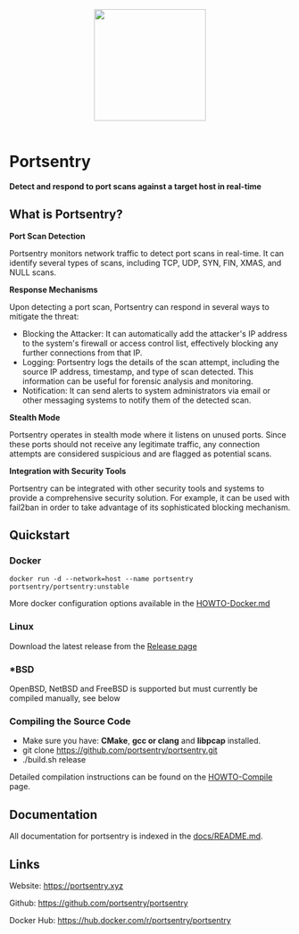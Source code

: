 <div id="header" align="center">
  <img src="https://portsentry.xyz/img/portsentry.png" width="200" />
</div>

<div id="badges" align="center">
  <img src="https://komarev.com/ghpvc/?username=portsentry&style=flat-square&color=blue" alt=""/>
  <img src="https://github.com/portsentry/portsentry/actions/workflows/cmake-single-platform.yml/badge.svg?branch=master" alt="" />
  <img src="https://github.com/portsentry/portsentry/actions/workflows/codacy.yml/badge.svg?branch=master" alt="" />
  <img src="https://github.com/portsentry/portsentry/actions/workflows/codeql.yml/badge.svg" alt="" />
  <img src="https://img.shields.io/github/v/release/portsentry/portsentry" alt="" />
  <img src="https://img.shields.io/github/last-commit/portsentry/portsentry" alt="" />
</div>

# Portsentry
**Detect and respond to port scans against a target host in real\-time**

## What is Portsentry?

**Port Scan Detection**

Portsentry monitors network traffic to detect port scans in real-time. It can identify several types of scans, including TCP, UDP, SYN, FIN, XMAS, and NULL scans.

**Response Mechanisms**

Upon detecting a port scan, Portsentry can respond in several ways to mitigate the threat:

* Blocking the Attacker: It can automatically add the attacker's IP address to the system's firewall or access control list, effectively blocking any further connections from that IP.
* Logging: Portsentry logs the details of the scan attempt, including the source IP address, timestamp, and type of scan detected. This information can be useful for forensic analysis and monitoring.
* Notification: It can send alerts to system administrators via email or other messaging systems to notify them of the detected scan.

**Stealth Mode**

Portsentry operates in stealth mode where it listens on unused ports. Since these ports should not receive any legitimate traffic, any connection attempts are considered suspicious and are flagged as potential scans.

**Integration with Security Tools**

Portsentry can be integrated with other security tools and systems to provide a comprehensive security solution. For example, it can be used with fail2ban in order to take advantage of its sophisticated blocking mechanism.

## Quickstart

### Docker

```
docker run -d --network=host --name portsentry portsentry/portsentry:unstable
```

More docker configuration options available in the [HOWTO-Docker.md](docs/HOWTO-Docker.md)

### Linux

Download the latest release from the [Release page](https://github.com/portsentry/portsentry/releases)

### *BSD

OpenBSD, NetBSD and FreeBSD is supported but must currently be compiled manually, see below

### Compiling the Source Code

* Make sure you have: **CMake**, **gcc or clang** and **libpcap** installed.
* git clone https://github.com/portsentry/portsentry.git
* ./build.sh release

Detailed compilation instructions can be found on the [HOWTO-Compile](docs/HOWTO-Compile.md) page.

## Documentation

All documentation for portsentry is indexed in the [docs/README.md](docs/README.md).

## Links

Website: https://portsentry.xyz

Github: https://github.com/portsentry/portsentry

Docker Hub: https://hub.docker.com/r/portsentry/portsentry
